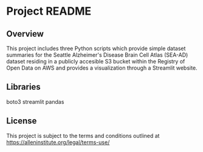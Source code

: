 # Project README

## Overview

This project includes three Python scripts which provide simple dataset summaries for the Seattle Alzheimer's Disease Brain Cell Atlas (SEA-AD) dataset residing in a publicly accesible S3 bucket within the Registry of Open Data on AWS and provides a visualization through a Streamlit website.

## Libraries
boto3 streamlit pandas 

## License
This project is subject to the terms and conditions outlined at https://alleninstitute.org/legal/terms-use/